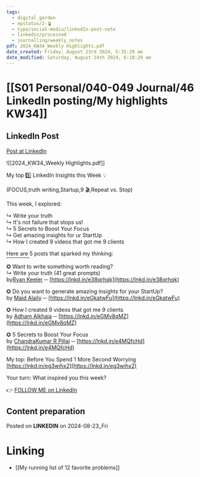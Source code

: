 ```yaml
---
tags:
  - digital_garden
  - epstatus/2-🪴
  - type/social-media/linkedIn-post-note
  - linkedin/processed
  - journalling/weekly_notes
pdf: 2024_KW34_Weekly Highlights.pdf
date_created: Friday, August 23rd 2024, 5:35:29 am
date_modified: Saturday, August 24th 2024, 6:18:29 am
---
```

# [[S01 Personal/040-049 Journal/46 LinkedIn posting/My highlights KW34]]
## LinkedIn Post
[Post at LinkedIn](https://www.linkedin.com/posts/sebastiankamilli_5-top-highlights-kw342024-activity-7232627757019529216-30xB?utm_source=share&utm_medium=member_desktop)

![[2024_KW34_Weekly Highlights.pdf]]
  
My top 5️⃣ LinkedIn Insights this Week 💡  
  
(FOCUS,truth writing,Startup,9 🎬,Repeat vs. Stop)  
  
This week, I explored:  
  
↳ Write your truth  
↳ It's not failure that stops us!  
↳ 5 Secrets to Boost Your Focus  
↳ Get amazing insights for ur StartUp  
↳ How I created 9 videos that got me 9 clients  
  
Here are 5 posts that sparked my thinking:  
‾‾‾‾‾‾‾‾  
✪ Want to write something worth reading?  
↳ Write your truth (41 great prompts)  
by[Ryan Keeler](https://www.linkedin.com/in/mrryankeeler/) ─ [https://lnkd.in/e38qrhqk](https://lnkd.in/e38qrhqk)  
  
✪ Do you want to generate amazing insights for your StartUp?  
by [Majd Alaily](https://www.linkedin.com/in/majdalaily/) ─ [https://lnkd.in/eGkatwFu](https://lnkd.in/eGkatwFu)  
  
✪ How I created 9 videos that got me 9 clients  
by [Adham Alkhaja](https://www.linkedin.com/in/adhamalkhaja/) ─ [https://lnkd.in/eGMv8qMZ](https://lnkd.in/eGMv8qMZ)  
  
✪ 5 Secrets to Boost Your Focus  
by [ChandraKumar R Pillai](https://www.linkedin.com/in/chandrakumarpillai/) ─ [https://lnkd.in/e4MQfcHd](https://lnkd.in/e4MQfcHd)  
  
My top: Before You Spend 1 More Second Worrying  
[https://lnkd.in/eg3wihx2](https://lnkd.in/eg3wihx2)  
  
Your turn: What inspired you this week?

👉 [FOLLOW ME on LinkedIn](https://www.linkedin.com/comm/mynetwork/discovery-see-all?usecase=PEOPLE_FOLLOWS&followMember=sebastiankamilli)

## Content preparation


Posted on **LINKEDIN** on 2024-08-23_Fri
# Linking
+ [[My running list of 12 favorite problems]]